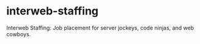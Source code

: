 # interweb-staffing
Interweb Staffing: Job placement for server jockeys, code ninjas, and web cowboys.
